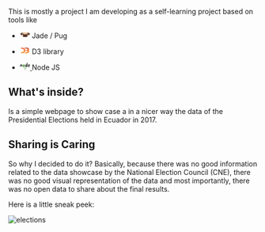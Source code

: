 
This is mostly a project I am developing as a self-learning project based on tools like


* <img src="https://github.com/estebanfloresf/Elections/blob/master/public/images/photos/pug.png" width="20" height="15" style="padding-bottom:0"/> Jade / Pug
* <img src="https://github.com/estebanfloresf/Elections/blob/master/public/images/photos/d3.png" width="20" height="15" style="padding-bottom:0"/> D3 library

* <div class="media">
  <div class="media-left media-top">
    <a href="#">
      <img src="https://github.com/estebanfloresf/Elections/blob/master/public/images/photos/node.png" alt="node" width="20" height="15" style="padding-bottom:0"/>
    </a> Node JS
  </div>

</div>

## What's inside?

Is a simple webpage to show case a in a nicer way the data of the
Presidential Elections held in Ecuador in 2017.

## Sharing is Caring

So why I decided to do it? Basically, because there was no good information related
to the data showcase by the National Election Council (CNE), there was no good visual representation of the data
and most importantly, there was no open data to share about the final results.

Here is a little sneak peek:

<img src="https://raw.githubusercontent.com/estebanfloresf/eleccion/master/public/images/photos/elections.png" alt="elections" width="100" height="100"/>




 







